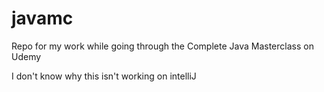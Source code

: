 # javamc
Repo for my work while going through the Complete Java Masterclass on Udemy

I don't know why this isn't working on intelliJ
